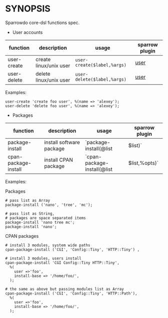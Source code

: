 # SYNOPSIS

Sparrowdo core-dsl functions spec.

* User accounts

| function | description | usage | sparrow plugin |
| -------- | ----------- | ----- | -------------- |
| user-create | create linux/unix user | `user-create($label,%args)`| [user](https://sparrowhub.org/info/user) | 
| user-delete | delete linux/unix user | `user-delete($label,%args)`| [user](https://sparrowhub.org/info/user) |

Examples:


    user-create 'create foo user', %(name => 'alexey');
    user-delete 'delete foo user', %(name => 'alexey');

* Packages

| function | description | usage | sparrow plugin |
| -------- | ----------- | ----- | -------------- |
| package-install | install software package | `package-install(@list|$list)`| [package-generic](https://sparrowhub.org/info/package-generic) | 
| cpan-package-install | install CPAN package | `cpan-package-install(@list|$list,%opts)`| [cpan-package](https://sparrowhub.org/info/cpan-package) | 

Examples:

Packages

    # pass list as Array
    package-install ('nano', 'tree', 'mc');

    # pass list as String, 
    # packages are space separated items 
    package-install 'nano tree mc';
    package-install 'nano';

CPAN packages

    # install 3 modules, system wide paths
    cpan-package-install ('CGI', 'Config::Tiny', 'HTTP::Tiny') ,
    
    # install 3 modules, users install
    cpan-package-install 'CGI Config::Tiny HTTP::Tiny',
      %(
        user =>'foo',
        install-base => '/home/foo/',
      );
    
    # the same as above but passing modules list as Array
    cpan-package-install ('CGI', 'Config::Tiny', 'HTTP::Path'),
      %(
        user =>'foo',
        install-base => '/home/foo/',
      );
      
